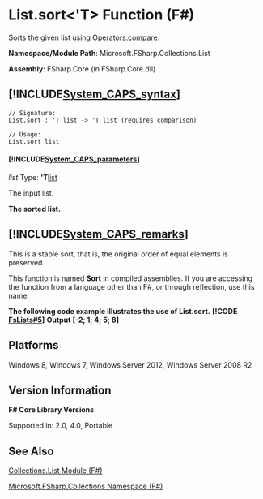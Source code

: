 # List.sort<'T> Function (F#)

Sorts the given list using [Operators.compare](http://msdn.microsoft.com/en-us/library/295e1320-0955-4c3d-ac31-288fa80a658c).

**Namespace/Module Path**: Microsoft.FSharp.Collections.List

**Assembly**: FSharp.Core (in FSharp.Core.dll)


## [!INCLUDE[System_CAPS_syntax](//System/Token/System_CAPS_syntax_md.md)]

```
// Signature:
List.sort : 'T list -> 'T list (requires comparison)

// Usage:
List.sort list
```

#### [!INCLUDE[System_CAPS_parameters](//System/Token/System_CAPS_parameters_md.md)]
*list*
Type: **'T**[list](http://msdn.microsoft.com/en-us/library/c627b668-477b-4409-91ed-06d7f1b3e4a7)


The input list.



**The sorted list.**
## [!INCLUDE[System_CAPS_remarks](//System/Token/System_CAPS_remarks_md.md)]
This is a stable sort, that is, the original order of equal elements is preserved.

This function is named **Sort** in compiled assemblies. If you are accessing the function from a language other than F#, or through reflection, use this name.

**The following code example illustrates the use of List.sort.**
**[!CODE [FsLists#5](../CodeSnippet/VS_Snippets_Fsharp/fslists/FSharp/fs/program.fs#5)]**
**Output**
**[-2; 1; 4; 5; 8]**
## Platforms
Windows 8, Windows 7, Windows Server 2012, Windows Server 2008 R2


## Version Information
**F# Core Library Versions**

Supported in: 2.0, 4.0, Portable




## See Also
[Collections.List Module &#40;F&#35;&#41;](Collections.List+Module+28%F%2329%.md)

[Microsoft.FSharp.Collections Namespace &#40;F&#35;&#41;](Microsoft.FSharp.Collections+Namespace+28%F%2329%.md)

